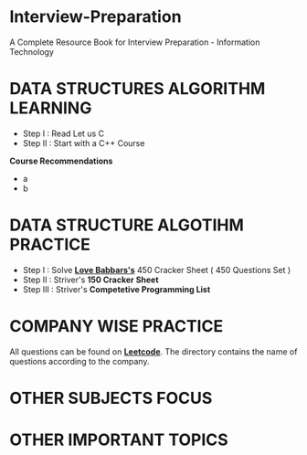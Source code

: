 # Interview-Preparation
A Complete Resource Book for Interview Preparation - Information Technology

# DATA STRUCTURES ALGORITHM LEARNING

- Step I : Read Let us C
- Step II : Start with a C++ Course

**Course Recommendations**
- a
- b

# DATA STRUCTURE ALGOTIHM PRACTICE

- Step I : Solve [**Love Babbars's**](https://www.youtube.com/channel/UCQHLxxBFrbfdrk1jF0moTpw) 450 Cracker Sheet ( 450 Questions Set )
- Step II : Striver's **150 Cracker Sheet**
- Step III : Striver's **Competetive Programming List**

# COMPANY WISE PRACTICE

All questions can be found on [**Leetcode**](https://leetcode.com/). The directory contains the name of questions according to the company.

# OTHER SUBJECTS FOCUS

# OTHER IMPORTANT TOPICS




